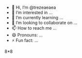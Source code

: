 - 👋 Hi, I’m @trezeaeaea
- 👀 I’m interested in ...
- 🌱 I’m currently learning ...
- 💞️ I’m looking to collaborate on ...
- 📫 How to reach me ...
- 😄 Pronouns: ...
- ⚡ Fun fact: ...

<!---
trezeaeaea/trezeaeaea is a ✨ special ✨ repository because its `README.md` (this file) appears on your GitHub profile.
You can click the Preview link to take a look at your changes.
--->
8*8

